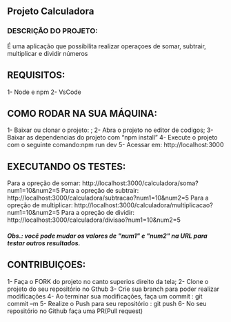 ## Projeto Calculadora
### DESCRIÇÃO DO PROJETO:
É uma aplicação que possibilita realizar operaçoes de somar, subtrair, multiplicar e dividir números
## REQUISITOS:
1-	Node e npm
2-	VsCode
## COMO RODAR NA SUA MÁQUINA:
1-	Baixar ou clonar o projeto:  ;
2-	Abra o projeto no editor de codigos;
3-	Baixar as dependencias do projeto com “npm install”
4-	Execute o projeto com o seguinte comando:npm run dev
5-	Acessar em: http://localhost:3000
## EXECUTANDO OS TESTES:
Para a opreção de somar: 
http://localhost:3000/calculadora/soma?num1=10&num2=5
Para a opreção de subtrair: 
http://localhost:3000/calculadora/subtracao?num1=10&num2=5
Para a opreção de multiplicar: 
http://localhost:3000/calculadora/multiplicacao?num1=10&num2=5
Para a opreção de dividir: 
http://localhost:3000/calculadora/divisao?num1=10&num2=5
##### Obs.: você pode mudar os valores de "num1" e "num2" na URL para testar outros resultados.
## CONTRIBUIÇOES:
1-	Faça o FORK do projeto no canto superios direito da tela; 
2-	Clone o projeto do seu repositório no Gthub
3-	Crie sua branch para poder realizar modificações
4-	Ao terminar sua modificações, faça um commit : git commit –m 
5-	Realize o Push para seu repositório : git push
6-	No seu repositório no Github faça uma PR(Pull request)
